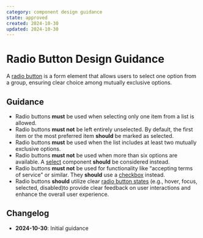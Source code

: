 ```yaml
---
category: component design guidance
state: approved
created: 2024-10-30
updated: 2024-10-30
---
```


# Radio Button Design Guidance

A [radio button](https://clarity.design/documentation/radio) is a form element that allows users to select one option from a group, ensuring clear choice among mutually exclusive options.

## Guidance

- Radio buttons **must** be used when selecting only one item from a list is allowed.
- Radio buttons **must not** be left entirely unselected. By default, the first item or the most preferred item **should** be marked as selected.
- Radio buttons **must** be used when the list includes at least two mutually exclusive options.
- Radio buttons **must not** be used when more than six options are available. A [select](https://clarity.design/documentation/select) component **should** be considered instead.
- Radio buttons **must not** be used for functionality like “accepting terms of service” or similar. They **should** use a [checkbox](https://clarity.design/documentation/checkbox) instead.
- Radio buttons **should** utilize clear [radio button states](https://clarity.design/documentation/radio#states) (e.g., hover, focus, selected, disabled)to provide clear feedback on user interactions and enhance the overall user experience.

## Changelog

- **2024-10-30**: Initial guidance
